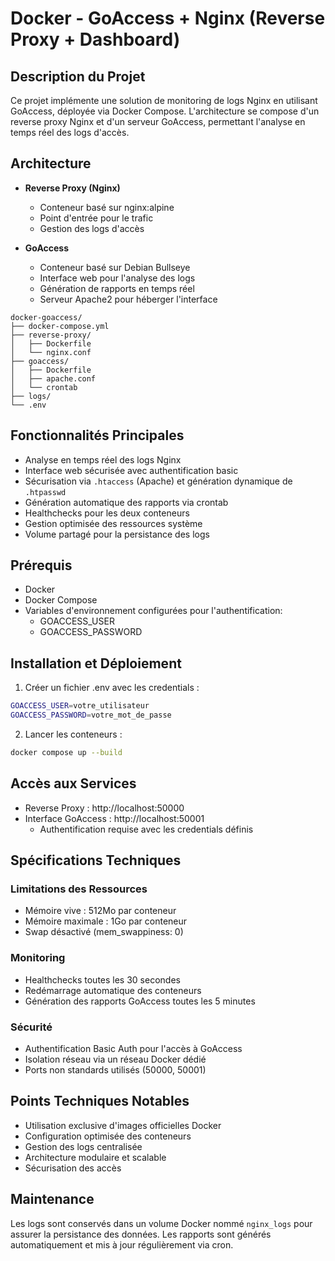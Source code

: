 # Docker - GoAccess + Nginx (Reverse Proxy + Dashboard)

## Description du Projet

Ce projet implémente une solution de monitoring de logs Nginx en utilisant GoAccess, déployée via Docker Compose. L'architecture se compose d'un reverse proxy Nginx et d'un serveur GoAccess, permettant l'analyse en temps réel des logs d'accès.

## Architecture

- **Reverse Proxy (Nginx)**

  - Conteneur basé sur nginx:alpine
  - Point d'entrée pour le trafic
  - Gestion des logs d'accès

- **GoAccess**
  - Conteneur basé sur Debian Bullseye
  - Interface web pour l'analyse des logs
  - Génération de rapports en temps réel
  - Serveur Apache2 pour héberger l'interface

```
docker-goaccess/
├── docker-compose.yml
├── reverse-proxy/
│   ├── Dockerfile
│   └── nginx.conf
├── goaccess/
│   ├── Dockerfile
│   ├── apache.conf
│   └── crontab
├── logs/
└── .env
```

## Fonctionnalités Principales

- Analyse en temps réel des logs Nginx
- Interface web sécurisée avec authentification basic
- Sécurisation via `.htaccess` (Apache) et génération dynamique de `.htpasswd`
- Génération automatique des rapports via crontab
- Healthchecks pour les deux conteneurs
- Gestion optimisée des ressources système
- Volume partagé pour la persistance des logs

## Prérequis

- Docker
- Docker Compose
- Variables d'environnement configurées pour l'authentification:
  - GOACCESS_USER
  - GOACCESS_PASSWORD

## Installation et Déploiement

1. Créer un fichier .env avec les credentials :

```bash
GOACCESS_USER=votre_utilisateur
GOACCESS_PASSWORD=votre_mot_de_passe
```

2. Lancer les conteneurs :

```bash
docker compose up --build
```

## Accès aux Services

- Reverse Proxy : http://localhost:50000
- Interface GoAccess : http://localhost:50001
  - Authentification requise avec les credentials définis

## Spécifications Techniques

### Limitations des Ressources

- Mémoire vive : 512Mo par conteneur
- Mémoire maximale : 1Go par conteneur
- Swap désactivé (mem_swappiness: 0)

### Monitoring

- Healthchecks toutes les 30 secondes
- Redémarrage automatique des conteneurs
- Génération des rapports GoAccess toutes les 5 minutes

### Sécurité

- Authentification Basic Auth pour l'accès à GoAccess
- Isolation réseau via un réseau Docker dédié
- Ports non standards utilisés (50000, 50001)

## Points Techniques Notables

- Utilisation exclusive d'images officielles Docker
- Configuration optimisée des conteneurs
- Gestion des logs centralisée
- Architecture modulaire et scalable
- Sécurisation des accès

## Maintenance

Les logs sont conservés dans un volume Docker nommé `nginx_logs` pour assurer la persistance des données. Les rapports sont générés automatiquement et mis à jour régulièrement via cron.
